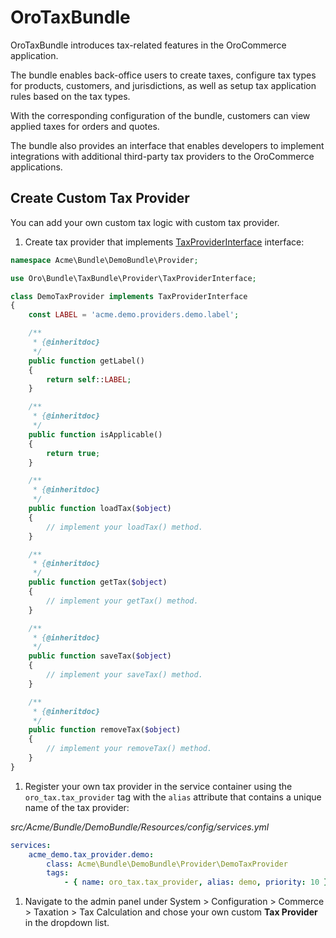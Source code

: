 <a id="bundle-docs-commerce-tax-bundle"></a>

# OroTaxBundle

OroTaxBundle introduces tax-related features in the OroCommerce application.

The bundle enables back-office users to create taxes, configure tax types for products, customers, and jurisdictions, as well as setup tax application rules based on the tax types.

With the corresponding configuration of the bundle, customers can view applied taxes for orders and quotes.

The bundle also provides an interface that enables developers to implement integrations with additional third-party tax providers to the OroCommerce applications.

## Create Custom Tax Provider

You can add your own custom tax logic with custom tax provider.

1. Create tax provider that implements <a href="https://github.com/oroinc/orocommerce/blob/5.0/src/Oro/Bundle/TaxBundle/Provider/TaxProviderInterface.php" target="_blank">TaxProviderInterface</a> interface:

```php
namespace Acme\Bundle\DemoBundle\Provider;

use Oro\Bundle\TaxBundle\Provider\TaxProviderInterface;

class DemoTaxProvider implements TaxProviderInterface
{
    const LABEL = 'acme.demo.providers.demo.label';

    /**
     * {@inheritdoc}
     */
    public function getLabel()
    {
        return self::LABEL;
    }

    /**
     * {@inheritdoc}
     */
    public function isApplicable()
    {
        return true;
    }

    /**
     * {@inheritdoc}
     */
    public function loadTax($object)
    {
        // implement your loadTax() method.
    }

    /**
     * {@inheritdoc}
     */
    public function getTax($object)
    {
        // implement your getTax() method.
    }

    /**
     * {@inheritdoc}
     */
    public function saveTax($object)
    {
        // implement your saveTax() method.
    }

    /**
     * {@inheritdoc}
     */
    public function removeTax($object)
    {
        // implement your removeTax() method.
    }
}
```

1. Register your own tax provider in the service container using the `oro_tax.tax_provider` tag with the `alias` attribute that contains a unique name of the tax provider:

*src/Acme/Bundle/DemoBundle/Resources/config/services.yml*
```yaml
services:
    acme_demo.tax_provider.demo:
        class: Acme\Bundle\DemoBundle\Provider\DemoTaxProvider
        tags:
            - { name: oro_tax.tax_provider, alias: demo, priority: 10 }
```

1. Navigate to the admin panel under System > Configuration > Commerce > Taxation > Tax Calculation and chose your own custom **Tax Provider** in the dropdown list.

<!-- Frontend -->
